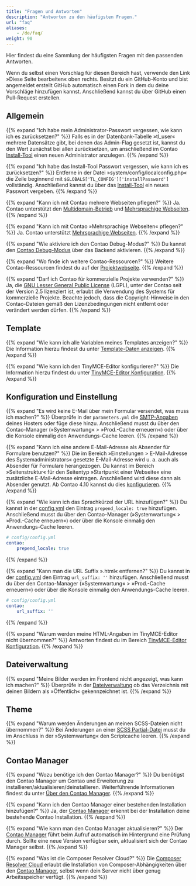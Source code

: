 ```yaml
---
title: "Fragen und Antworten"
description: "Antworten zu den häufigsten Fragen."
url: "faq"
aliases:
    - /de/faq/
weight: 90
---
```


Hier findest du eine Sammlung der häufigsten Fragen mit den passenden Antworten. 

Wenn du selbst einen Vorschlag für diesen Bereich hast, verwende den Link »Diese Seite bearbeiten« oben rechts. 
Besitzt du ein GitHub-Konto und bist angemeldet erstellt GitHub automatisch einen Fork in dem du 
deine Vorschläge hinzufügen kannst. Anschließend kannst du über GitHub einen Pull-Request erstellen.


## Allgemein

{{% expand "Ich habe mein Administrator-Passwort vergessen, wie kann ich es zurücksetzen?" %}}
Falls es in der Datenbank-Tabelle »tl_user« mehrere Datensätze gibt, bei denen das Admin-Flag gesetzt ist, kannst du den Wert 
zunächst bei allen zurücksetzen, um anschließend im Contao [Install-Tool](/de/installation/contao-installtool/) 
einen neuen Administrator anzulegen.
{{% /expand %}}

{{% expand "Ich habe das Install-Tool Passwort vergessen, wie kann ich es zurücksetzen?" %}}
Entferne in der Datei »system/config/localconfig.php« die Zeile beginnend mit `$GLOBALS['TL_CONFIG']['installPassword']`
vollständig. Anschließend kannst du über das [Install-Tool](/de/installation/contao-installtool/) ein neues Passwort vergeben.
{{% /expand %}}

{{% expand "Kann ich mit Contao mehrere Webseiten pflegen?" %}}
Ja. Contao unterstützt den [Multidomain-Betrieb](/de/layout/seitenstruktur/multidomain-betrieb/) und 
[Mehrsprachige Webseiten](/de/layout/seitenstruktur/mehrsprachige-webseiten/).
{{% /expand %}}

{{% expand "Kann ich mit Contao »Mehrsprachige Webseiten« pflegen?" %}}
Ja. Contao unterstützt [Mehrsprachige Webseiten](/de/layout/seitenstruktur/mehrsprachige-webseiten/).
{{% /expand %}}

{{% expand "Wie aktiviere ich den Contao Debug-Modus?" %}}
Du kannst den [Contao Debug-Modus](/de/system/debug-modus/) über das Backend aktivieren.
{{% /expand %}}

{{% expand "Wo finde ich weitere Contao-Ressourcen?" %}}
Weitere Contao-Ressourcen findest du auf der [Projektwebseite](https://contao.org/de/netzwerk.html).
{{% /expand %}}

{{% expand "Darf ich Contao für kommerzielle Projekte verwenden?" %}}
Ja, die [GNU Lesser General Public License](https://www.gnu.org/licenses/old-licenses/lgpl-2.1.html) (LGPL), unter der 
Contao seit der Version 2.5 lizenziert ist, erlaubt die Verwendung des Systems für kommerzielle Projekte. Beachte jedoch, 
dass die Copyright-Hinweise in den Contao-Dateien gemäß den Lizenzbedingungen nicht entfernt oder verändert werden dürfen.
{{% /expand %}}


## Template

{{% expand "Wie kann ich alle Variablen meines Templates anzeigen?" %}}
Die Information hierzu findest du unter [Template-Daten anzeigen](/de/layout/templates/data/).
{{% /expand %}}

{{% expand "Wie kann ich den TinyMCE-Editor konfigurieren?" %}}
Die Information hierzu findest du unter [TinyMCE-Editor Konfiguration](/de/anleitungen/tinymce-konfiguration/).
{{% /expand %}}


## Konfiguration und Einstellung

{{% expand "Es wird keine E-Mail über mein Formular versendet, was muss ich machen?" %}}
Überprüfe in der `parameters.yml` die [SMTP-Angaben](/de/system/einstellungen/#e-mail-versand-konfiguration) deines Hosters oder 
füge diese hinzu. Anschließend musst du über den Contao-Manager (»Systemwartung« > »Prod.-Cache erneuern«) oder über die 
Konsole einmalig den Anwendungs-Cache leeren.
{{% /expand %}}

{{% expand "Kann ich eine andere E-Mail-Adresse als Absender für Formulare benutzen?" %}}
Die im Bereich »Einstellungen > E-Mail-Adresse des Systemadministrators« gesetzte E-Mail-Adresse wird u. a. auch als
Absender für Formulare herangezogen. Du kannst im Bereich »Seitenstruktur« für den Seitentyp »Startpunkt einer Webseite«
eine zusätzliche E-Mail-Adresse eintragen. Anschließend wird diese dann als Absender genutzt.
Ab Contao 4.10 kannst du dies [konfigurieren](/de/system/einstellungen/#verschiedene-e-mail-konfigurationen-und-absenderadressen).
{{% /expand %}}

{{% expand "Wie kann ich das Sprachkürzel der URL hinzufügen?" %}}
Du kannst in der [config.yml](/de/system/einstellungen/#config-yml) den Eintrag `prepend_locale: true` hinzufügen.
Anschließend musst du über den Contao-Manager (»Systemwartung« > »Prod.-Cache erneuern«) oder über die Konsole 
einmalig den Anwendungs-Cache leeren.

```yml
# config/config.yml
contao:
    prepend_locale: true
```
{{% /expand %}}

{{% expand "Kann man die URL Suffix ».html« entfernen?" %}}
Du kannst in der [config.yml](/de/system/einstellungen/#config-yml) den Eintrag `url_suffix: ''` hinzufügen. 
Anschließend musst du über den Contao-Manager (»Systemwartung« > »Prod.-Cache erneuern«) oder über die Konsole 
einmalig den Anwendungs-Cache leeren.

```yml
# config/config.yml
contao:
    url_suffix: ''
```
{{% /expand %}}

{{% expand "Warum werden meine HTML-Angaben im TinyMCE-Editor nicht übernommen?" %}}
Antworten findest du im Bereich [TinyMCE-Editor Konfiguration](/de/anleitungen/tinymce-konfiguration/).
{{% /expand %}}

## Dateiverwaltung

{{% expand "Meine Bilder werden im Frontend nicht angezeigt, was kann ich machen?" %}}
Überprüfe in der [Dateiverwaltung](/de/dateiverwaltung/) ob das Verzeichnis mit deinen Bildern als »Öffentlich« 
gekennzeichnet ist. 
{{% /expand %}}


## Theme

{{% expand "Warum werden Änderungen an meinen SCSS-Dateien nicht übernommen?" %}}
Bei Änderungen an einer [SCSS Partial-Datei](/de/anleitungen/sass-less-integration#hinweis-i-umgang-mit-partials) musst 
du im Anschluss in der »Systemwartung« den Scriptcache leeren.
{{% /expand %}}


## Contao Manager

{{% expand "Wozu benötige ich den Contao Manager?" %}}
Du benötigst den Contao Manager um Contao und Erweiterung zu installieren/aktualisieren/deinstallieren. Weiterführende Informationen findest du unter [Über den Contao Manager](/de/installation/contao-manager/).
{{% /expand %}}

{{% expand "Kann ich den Contao Manager einer bestehenden Installation hinzufügen?" %}}
Ja, der [Contao Manager](/de/installation/contao-manager/#kann-der-contao-manager-zu-einer-bestehenden-installation-hinzugefuegt-werden) 
erkennt bei der Installation deine bestehende Contao Installation.
{{% /expand %}}

{{% expand "Wie kann man den Contao Manager aktualisieren?" %}}
Der [Contao Manager](/de/installation/contao-manager/#haeufige-fragen-zum-contao-manager) führt beim Aufruf automatisch 
im Hintergrund eine Prüfung durch. Sollte eine neue Version verfügbar sein, aktualisiert sich der Contao Manager selbst.
{{% /expand %}}

{{% expand "Was ist die Composer Resolver Cloud?" %}}
Die [Composer Resolver Cloud](https://composer-resolver.cloud/) erlaubt die Installation von Composer-Abhängigkeiten 
über den [Contao Manager](/de/installation/contao-manager/), selbst wenn dein Server nicht über genug Arbeitsspeicher verfügt.
{{% /expand %}}
